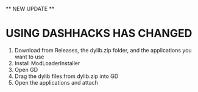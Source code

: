 ** NEW UPDATE **

# USING DASHHACKS HAS CHANGED
1. Download from Releases, the dylib.zip folder, and the applications you want to use
2. Install ModLoaderInstaller
3. Open GD
4. Drag the dylib files from dylib.zip into GD
5. Open the applications and attach
